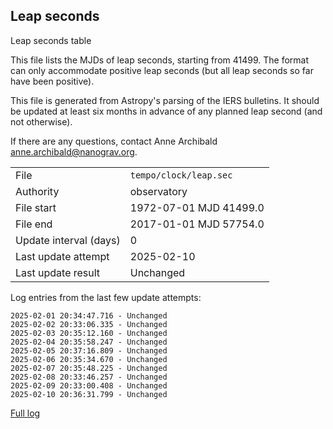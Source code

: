 
## Leap seconds

Leap seconds table

This file lists the MJDs of leap seconds, starting from 41499.
The format can only accommodate positive leap seconds (but all
leap seconds so far have been positive).

This file is generated from Astropy's parsing of the IERS
bulletins. It should be updated at least six months in advance
of any planned leap second (and not otherwise).

If there are any questions, contact Anne Archibald
<anne.archibald@nanograv.org>.

|     |     |
|:--- |:--- |
| File | `tempo/clock/leap.sec` |
| Authority | observatory |
| File start | 1972-07-01 MJD 41499.0 |
| File end | 2017-01-01 MJD 57754.0 |
| Update interval (days) | 0 |
| Last update attempt | 2025-02-10 |
| Last update result | Unchanged |

Log entries from the last few update attempts:
```
2025-02-01 20:34:47.716 - Unchanged
2025-02-02 20:33:06.335 - Unchanged
2025-02-03 20:35:12.160 - Unchanged
2025-02-04 20:35:58.247 - Unchanged
2025-02-05 20:37:16.809 - Unchanged
2025-02-06 20:35:34.670 - Unchanged
2025-02-07 20:35:48.225 - Unchanged
2025-02-08 20:33:46.257 - Unchanged
2025-02-09 20:33:00.408 - Unchanged
2025-02-10 20:36:31.799 - Unchanged
```
[Full log](https://raw.githubusercontent.com/ipta/pulsar-clock-corrections/main/log/tempo/clock/leap.sec.log)
